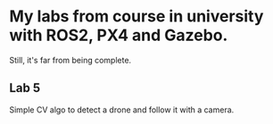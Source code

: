 # My labs from course in university with ROS2, PX4 and Gazebo.

Still, it's far from being complete.

## Lab 5

Simple CV algo to detect a drone and follow it with a camera.
